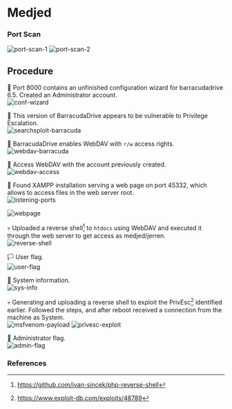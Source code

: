 # Medjed

### Port Scan
![port-scan-1](images/port-scan-1.png)
![port-scan-2](images/port-scan-2.png)

## Procedure
🔑 Port 8000 contains an unfinished configuration wizard for barracudadrive 6.5.
Created an Administrator account.\
![conf-wizard](images/conf-wizard.png)

🔎 This version of BarracudaDrive appears to be vulnerable to Privilege
Escalation.\
![searchsploit-barracuda](images/searchsploit-barracuda.png)

🔎 BarracudaDrive enables WebDAV with `r/w` access rights.\
![webdav-barracuda](images/webdav-barracuda.png)

🔎 Access WebDAV with the account previously created.\
![webdav-access](images/webdav-access.png)

🔎 Found XAMPP installation serving a web page on port 45332, which allows to
access files in the web server root.\
![listening-ports](images/listening-ports.png)

![webpage](images/webpage.png)

💀 Uploaded a reverse shell[^2] to `htdocs` using WebDAV and executed it through
the web server to get access as medjed/jerren.\
![reverse-shell](images/reverse-shell.png)

🏳 User flag.\
![user-flag](images/user-flag.png)

🔎 System information.\
![sys-info](images/sys-info.png)

💀 Generating and uploading a reverse shell to exploit the PrivEsc[^1]
identified earlier. Followed the steps, and after reboot received a connection
from the machine as System.\
![msfvenom-payload](images/msfvenom-payload.png)
![privesc-exploit](images/privesc-exploit.png)

🏴 Administrator flag.\
![admin-flag](images/admin-flag.png)

### References
[^1]: https://www.exploit-db.com/exploits/48789
[^2]: https://github.com/ivan-sincek/php-reverse-shell